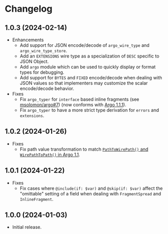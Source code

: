 # Changelog

## 1.0.3 (2024-02-14)

* Enhancements
  * Add support for JSON encode/decode of `argo_wire_type` and `argo_wire_type_store`.
  * Add an `EXTENSIONS` wire type as a specialization of `DESC` specific to JSON Object.
  * Add `argo` module which can be used to quickly display or format types for debugging.
  * Add support for `BYTES` and `FIXED` encode/decode when dealing with JSON values so that implementers may customize the scalar encode/decode behavior.
* Fixes
  * Fix `argo_typer` for `interface` based inline fragments (see [msolomon/argo#7](https://github.com/msolomon/argo/issues/7)) (now conforms with [Argo 1.1.1](https://msolomon.github.io/argo/versions/1.1/spec#sec-v1-1-1)).
  * Fix `argo_typer` to have a more strict type derivation for `errors` and `extensions`.

## 1.0.2 (2024-01-26)

* Fixes
  * Fix path value transformation to match [`PathToWirePath()` and `WirePathToPath()` in Argo 1.1](https://msolomon.github.io/argo/versions/1.1/spec#sec-Path-value-transformation).

## 1.0.1 (2024-01-22)

* Fixes
  * Fix cases where `@include(if: $var)` and `@skip(if: $var)` affect the "omittable" setting of a field when dealing with `FragmentSpread` and `InlineFragment`.

## 1.0.0 (2024-01-03)

* Initial release.
